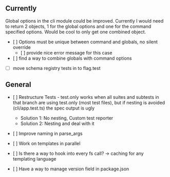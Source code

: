 ## Currently

Global options in the cli module could be improved. Currently I would need to return 2 objects, 1 for the global options and one for the command specified options. Would be cool to only get one combined object.

- [ ] Options must be unique between command and globals, no silent override
    - [ ] provide nice error message for this case
- [ ] find a way to combine globals with command options

- [ ] move schema registry tests in to flag.test


## General

- [ ] Restructure Tests - test.only works when all suites and subtests in that branch are using test.only (most test files), but if nesting is avoided (cli/app.test.ts) the spec output is ugly
    - Solution 1: No nesting, Custom test reporter
    - Solution 2: Nesting and deal with it

- [ ] Improve naming in parse_args
- [ ] Work on templates in parallel
- [ ] Is there a way to hook into every fs call? -> caching for any templating language
- [ ] Have a way to manage version field in package.json
